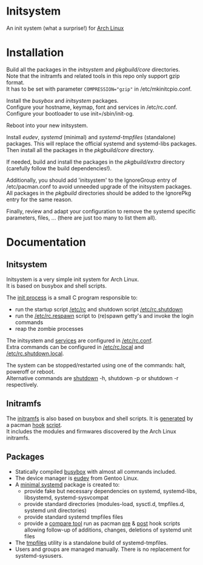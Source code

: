 # Initsystem

An init system (what a surprise!) for [Arch Linux](https://www.archlinux.org)

# Installation

Build all the packages in the _initsystem_ and _pkgbuild/core_ directories.  
Note that the initramfs and related tools in this repo only support gzip format.  
It has to be set with parameter `COMPRESSION="gzip"` in /etc/mkinitcpio.conf.


Install the _busybox_ and _initsystem_ packages.  
Configure your hostname, keymap, font and services in /etc/rc.conf.  
Configure your bootloader to use init=/sbin/init-og.


Reboot into your new initsystem.


Install _eudev_, _systemd_ (minimal) and _systemd-tmpfiles_ (standalone) packages. This will replace the official systemd and systemd-libs packages.
Then install all the packages in the _pkgbuild/core_ directory.  


If needed, build and install the packages in the _pkgbuild/extra_ directory (carefully follow the build dependencies!).


Additionally, you should add 'initsystem' to the IgnoreGroup entry of /etc/pacman.conf to avoid unneeded upgrade of the initsystem packages.
All packages in the _pkgbuild_ directories should be added to the IgnorePkg entry for the same reason.


Finally, review and adapt your configuration to remove the systemd specific parameters, files, ... (there are just too many to list them all).

# Documentation

## Initsystem

Initsystem is a very simple init system for Arch Linux.  
It is based on busybox and shell scripts.  

The [init process](https://github.com/valr/initsystem/blob/master/initsystem/initsystem/src/init-og.c) is a small C program responsible to:
* run the startup script [/etc/rc](https://github.com/valr/initsystem/blob/master/initsystem/initsystem/etc/rc) and shutdown script [/etc/rc.shutdown](https://github.com/valr/initsystem/blob/master/initsystem/initsystem/etc/rc.shutdown)
* run the [/etc/rc.respawn](https://github.com/valr/initsystem/blob/master/initsystem/initsystem/etc/rc.respawn) script to (re)spawn getty's and invoke the login commands
* reap the zombie processes

The initsystem and [services](https://github.com/valr/initsystem/tree/master/initsystem/initsystem/etc/rc.d) are configured in [/etc/rc.conf](https://github.com/valr/initsystem/blob/master/initsystem/initsystem/etc/rc.conf).  
Extra commands can be configured in [/etc/rc.local](https://github.com/valr/initsystem/blob/master/initsystem/initsystem/etc/rc.local) and [/etc/rc.shutdown.local](https://github.com/valr/initsystem/blob/master/initsystem/initsystem/etc/rc.shutdown.local).  

The system can be stopped/restarted using one of the commands: halt, poweroff or reboot.  
Alternative commands are [shutdown](https://github.com/valr/initsystem/blob/master/initsystem/initsystem/bin/shutdown) -h, shutdown -p or shutdown -r respectively.  

## Initramfs

The [initramfs](https://github.com/valr/initsystem/blob/master/initsystem/initsystem/libexec/initramfs) is also based on busybox and shell scripts.
It is [generated](https://github.com/valr/initsystem/blob/master/initsystem/initsystem/bin/mkinitramfs) by a pacman [hook](https://github.com/valr/initsystem/blob/master/initsystem/initsystem/archlinux/zz-initramfs.hook) [script](https://github.com/valr/initsystem/blob/master/initsystem/initsystem/archlinux/zz-initramfs).  
It includes the modules and firmwares discovered by the Arch Linux initramfs.  

## Packages

* Statically compiled [busybox](https://www.busybox.net/) with almost all commands included.
* The device manager is [eudev](https://wiki.gentoo.org/wiki/Project:Eudev) from Gentoo Linux.
* A [minimal systemd](https://github.com/valr/initsystem/blob/master/initsystem/systemd/PKGBUILD) package is created to:
    * provide fake but necessary dependencies on systemd, systemd-libs, libsystemd, systemd-sysvcompat
    * provide standard directories (modules-load, sysctl.d, tmpfiles.d, systemd unit directories)
    * provide standard systemd tmpfiles files
    * provide a [compare tool](https://github.com/valr/initsystem/blob/master/initsystem/systemd/systemd-compare) run as pacman [pre](https://github.com/valr/initsystem/blob/master/initsystem/systemd/aa-systemd-compare-pre.hook) & [post](https://github.com/valr/initsystem/blob/master/initsystem/systemd/zz-systemd-compare-post.hook) hook scripts allowing follow-up of additions, changes, deletions of systemd unit files
* The [tmpfiles](https://github.com/valr/initsystem/blob/main/initsystem/systemd-tmpfiles/PKGBUILD#L397) utility is a standalone build of systemd-tmpfiles.
* Users and groups are managed manually. There is no replacement for systemd-sysusers.
